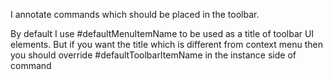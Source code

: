 I annotate commands which should be placed in the toolbar.

By default I use #defaultMenuItemName to be used as a title of toolbar UI elements.
But if you want the title which is different from context menu then you should override #defaultToolbarItemName in the instance side of command